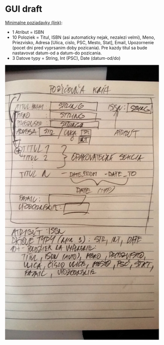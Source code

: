 # GUI draft

[Minimalne poziadavky (link)](https://github.com/cimox/sipvs-fiit#minimalne-poziadavky-na-1-cast-zadania):

* 1 Atribut = ISBN
* 10 Poloziek = Titul, ISBN (asi automaticky nejak, nezalezi velmi), Meno, Priezvisko, Adresa [Ulica, cislo, PSC, Mesto, Stat], Email, Upozornenie (pocet dni pred vyprsanim doby pozicania). Pre kazdy titul sa bude nastavovat datum-od a datum-do pozicania.
* 3 Datove typy = String, Int (PSC), Date (datum-od/do)

![](https://github.com/cimox/sipvs-fiit/blob/master/draft_gui.jpg)
